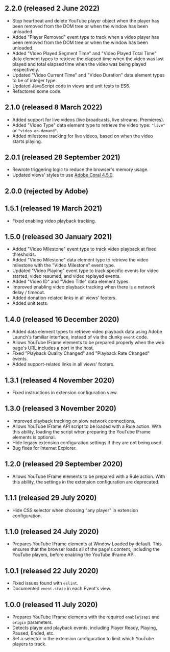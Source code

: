 2.2.0 (released 2 June 2022)
----------------------------

- Stop heartbeat and delete YouTube player object when the player has been removed from the DOM tree or when the window has been unloaded.
- Added "Player Removed" event type to track when a video player has been removed from the DOM tree or when the window has been unloaded.
- Added "Video Played Segment Time" and "Video Played Total Time" data element types to retrieve the elapsed time when the video was last played and total elapsed time when the video was being played respectively.
- Updated "Video Current Time" and "Video Duration" data element types to be of integer type.
- Updated JavaScript code in views and unit tests to ES6.
- Refactored some code.

2.1.0 (released 8 March 2022)
-----------------------------

- Added support for live videos (live broadcasts, live streams, Premieres).
- Added "Video Type" data element type to retrieve the video type: `"live"` or `"video-on-demand"`.
- Added milestone tracking for live videos, based on when the video starts playing.

2.0.1 (released 28 September 2021)
----------------------------------

- Rewrote triggering logic to reduce the browser's memory usage.
- Updated views' styles to use [Adobe Coral 4.5.0](https://opensource.adobe.com/coral-spectrum/documentation/).

2.0.0 (rejected by Adobe)
-------------------------

1.5.1 (released 19 March 2021)
------------------------------

- Fixed enabling video playback tracking.

1.5.0 (released 30 January 2021)
--------------------------------

- Added "Video Milestone" event type to track video playback at fixed thresholds.
- Added "Video Milestone" data element type to retrieve the video milestone with the "Video Milestone" event type.
- Updated "Video Playing" event type to track specific events for video started, video resumed, and video replayed events.
- Added "Video ID" and "Video Title" data element types.
- Improved enabling video playback tracking when there is a network delay / timeout.
- Added donation-related links in all views' footers.
- Added unit tests.

1.4.0 (released 16 December 2020)
---------------------------------

- Added data element types to retrieve video playback data using Adobe Launch's familiar interface, instead of via the clunky `event` code.
- Allows YouTube IFrame elements to be prepared properly when the web page's URL includes a port in the host.
- Fixed "Playback Quality Changed" and "Playback Rate Changed" events.
- Added support-related links in all views' footers.

1.3.1 (released 4 November 2020)
--------------------------------

- Fixed instructions in extension configuration view.

1.3.0 (released 3 November 2020)
--------------------------------

- Improved playback tracking on slow network connections.
- Allows YouTube IFrame API script to be loaded with a Rule action. With this ability, loading the script when preparing the YouTube IFrame elements is optional.
- Hide legacy extension configuration settings if they are not being used.
- Bug fixes for Internet Explorer.

1.2.0 (released 29 September 2020)
----------------------------------

- Allows YouTube IFrame elements to be prepared with a Rule action. With this ability, the settings in the extension configuration are deprecated.

1.1.1 (released 29 July 2020)
-----------------------------

- Hide CSS selector when choosing "any player" in extension configuration.

1.1.0 (released 24 July 2020)
-----------------------------

- Prepares YouTube IFrame elements at Window Loaded by default. This ensures that the browser loads all of the page's content, including the YouTube players, before enabling the YouTube IFrame API.

1.0.1 (released 22 July 2020)
-----------------------------

- Fixed issues found with `eslint`.
- Documented `event.state` in each Event's view.

1.0.0 (released 11 July 2020)
-----------------------------

- Prepares YouTube IFrame elements with the required `enablejsapi` and `origin` parameters.
- Detects player and playback events, including Player Ready, Playing, Paused, Ended, etc.
- Set a selector in the extension configuration to limit which YouTube players to track.
